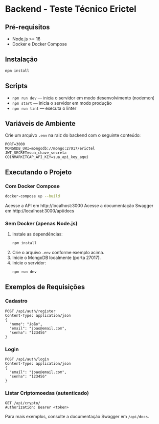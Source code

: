 # Backend - Teste Técnico Erictel

## Pré-requisitos
- Node.js >= 16
- Docker e Docker Compose

## Instalação

```bash
npm install
```

## Scripts
- `npm run dev` — inicia o servidor em modo desenvolvimento (nodemon)
- `npm start` — inicia o servidor em modo produção
- `npm run lint` — executa o linter

## Variáveis de Ambiente
Crie um arquivo `.env` na raiz do backend com o seguinte conteúdo:

```
PORT=3000
MONGODB_URI=mongodb://mongo:27017/erictel
JWT_SECRET=sua_chave_secreta
COINMARKETCAP_API_KEY=sua_api_key_aqui
```

## Executando o Projeto

### Com Docker Compose

```bash
docker-compose up --build
```
Acesse a API em http://localhost:3000
Acesse a documentação Swagger em http://localhost:3000/api/docs

### Sem Docker (apenas Node.js)

1. Instale as dependências:
   ```bash
   npm install
   ```
2. Crie o arquivo `.env` conforme exemplo acima.
3. Inicie o MongoDB localmente (porta 27017).
4. Inicie o servidor:
   ```bash
   npm run dev
   ```

## Exemplos de Requisições

### Cadastro
```http
POST /api/auth/register
Content-Type: application/json
{
  "nome": "João",
  "email": "joao@email.com",
  "senha": "123456"
}
```

### Login
```http
POST /api/auth/login
Content-Type: application/json
{
  "email": "joao@email.com",
  "senha": "123456"
}
```

### Listar Criptomoedas (autenticado)
```http
GET /api/crypto/
Authorization: Bearer <token>
```

Para mais exemplos, consulte a documentação Swagger em `/api/docs`. 